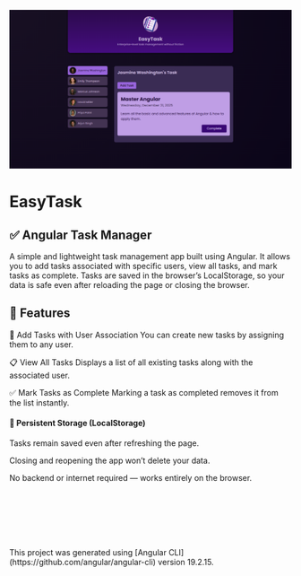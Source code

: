![alt text](./public/image.png)

# EasyTask

## ✅ Angular Task Manager
A simple and lightweight task management app built using Angular. It allows you to add tasks associated with specific users, view all tasks, and mark tasks as complete. Tasks are saved in the browser’s LocalStorage, so your data is safe even after reloading the page or closing the browser.

## 🚀 Features
<!-- <br /> -->
🧾 Add Tasks with User Association
You can create new tasks by assigning them to any user.

📋 View All Tasks
Displays a list of all existing tasks along with the associated user.

✅ Mark Tasks as Complete
Marking a task as completed removes it from the list instantly.

 #### 💾 Persistent Storage (LocalStorage)

Tasks remain saved even after refreshing the page.

Closing and reopening the app won’t delete your data.

No backend or internet required — works entirely on the browser.












<br />
<br />
<br />
<br />
<br />
<br />
This project was generated using [Angular CLI](https://github.com/angular/angular-cli) version 19.2.15.
